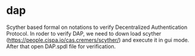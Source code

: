 # dap
Scyther based formal on notations to verify Decentralized Authentication Protocol. In roder to verify DAP, we need to down load scyther (https://people.cispa.io/cas.cremers/scyther/) and execute it in gui mode. After that open DAP.spdl file for verification.
